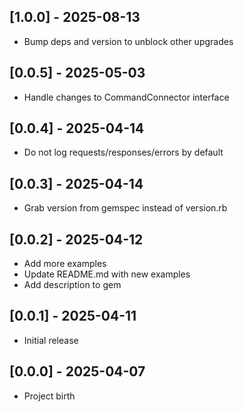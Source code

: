 ## [1.0.0] - 2025-08-13

- Bump deps and version to unblock other upgrades

## [0.0.5] - 2025-05-03

- Handle changes to CommandConnector interface

## [0.0.4] - 2025-04-14

- Do not log requests/responses/errors by default

## [0.0.3] - 2025-04-14

- Grab version from gemspec instead of version.rb

## [0.0.2] - 2025-04-12

- Add more examples
- Update README.md with new examples
- Add description to gem

## [0.0.1] - 2025-04-11

- Initial release

## [0.0.0] - 2025-04-07

- Project birth
